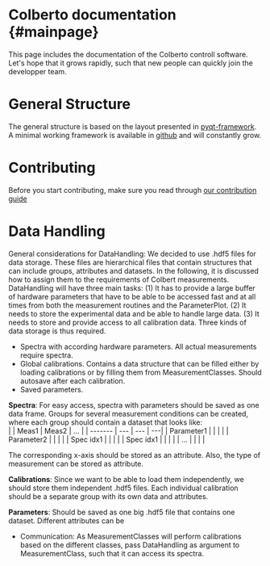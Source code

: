 # Colberto documentation {#mainpage}
This page includes the documentation of the Colberto controll software. Let's hope that it grows rapidly, such that new people can quickly join the developper team. 

# General Structure 
The general structure is based on the layout presented in [pyqt-framework](https://wiki.silvascience.org/en/home/software/pyqt-framework). A minimal working framework is available in [github](https://github.com/SilvaScience/colberto) and will constantly grow. 

# Contributing

Before you start contributing, make sure you read through [our contribution guide](contributing.md)

# Data Handling 
General considerations for DataHandling:
We decided to use .hdf5 files for data storage. These files are hierarchical files that contain structures that can include groups, attributes and datasets. In the following, it is discussed how to assign them to the requirements of Colbert measurements. 
DataHandling will have three main tasks: (1) It has to provide a large buffer of hardware parameters that have to be able to be accessed fast and at all times from both the measurement routines and the ParameterPlot. (2) It needs to store the experimental data and be able to handle large data. (3) It needs to store and provide access to all calibration data. 
	Three kinds of data storage is thus required.
- 	Spectra with according hardware parameters. All actual measurements require spectra. 
- 	Global calibrations. Contains a data structure that can be filled either by loading calibrations or by filling them from MeasurementClasses. Should autosave after each calibration. 
- 	 Saved parameters. 

**Spectra**: For easy access, spectra with parameters should be saved as one data frame. Groups for several measurement conditions can be created, where each group should contain a dataset that looks like:  
|         | Meas1 | Meas2 | ... |
| ------- | --- | --- | ---|
| Parameter1 |  |     |    |
| Parameter2 |  |     |    |
| Spec idx1  |  |     |    |
| Spec idx1  |  |     |    |
| ...        |  |     |	   |

The corresponding x-axis should be stored as an attribute. Also, the type of measurement can be stored as attribute. 

**Calibrations**: Since we want to be able to load them independently, we should store them independent .hdf5 files. Each individual calibration should be a separate group with its own data and attributes. 

**Parameters**: Should be saved as one big .hdf5 file that contains one dataset. Different attributes can be 

- Communication: As MeasurementClasses will perform calibrations based on the different classes, pass DataHandling as argument to MeasurementClass, such that it can access its spectra. 

